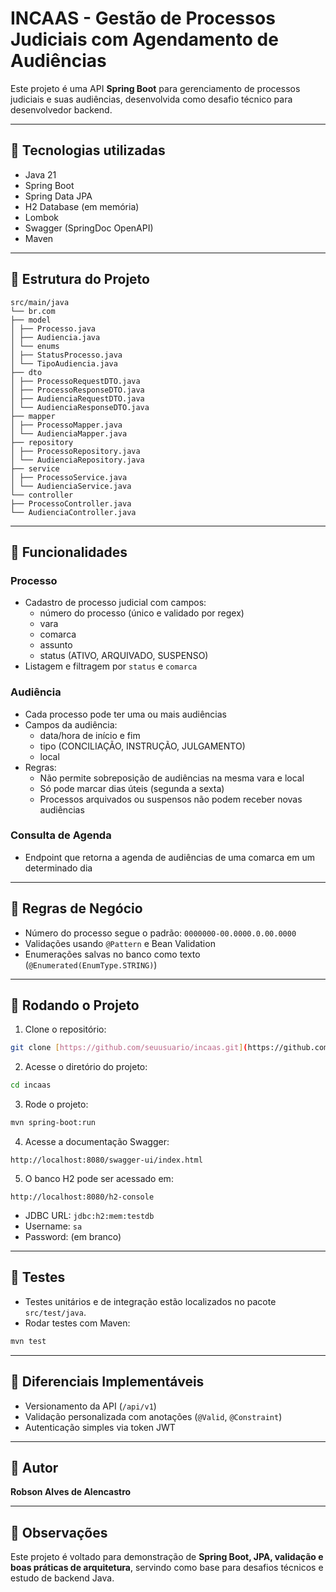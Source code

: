 # INCAAS - Gestão de Processos Judiciais com Agendamento de Audiências

Este projeto é uma API **Spring Boot** para gerenciamento de processos judiciais e suas audiências, desenvolvida como desafio técnico para desenvolvedor backend.

---

## 🔹 Tecnologias utilizadas

- Java 21
- Spring Boot 
- Spring Data JPA
- H2 Database (em memória)
- Lombok
- Swagger (SpringDoc OpenAPI)
- Maven

---

## 🔹 Estrutura do Projeto

```
src/main/java
└── br.com
├── model
│ ├── Processo.java
│ ├── Audiencia.java
│ └── enums
│ ├── StatusProcesso.java
│ └── TipoAudiencia.java
├── dto
│ ├── ProcessoRequestDTO.java
│ ├── ProcessoResponseDTO.java
│ ├── AudienciaRequestDTO.java
│ └── AudienciaResponseDTO.java
├── mapper
│ ├── ProcessoMapper.java
│ └── AudienciaMapper.java
├── repository
│ ├── ProcessoRepository.java
│ └── AudienciaRepository.java
├── service
│ ├── ProcessoService.java
│ └── AudienciaService.java
└── controller
├── ProcessoController.java
└── AudienciaController.java
```

---

## 🔹 Funcionalidades

### Processo
- Cadastro de processo judicial com campos:
  - número do processo (único e validado por regex)
  - vara
  - comarca
  - assunto
  - status (ATIVO, ARQUIVADO, SUSPENSO)
- Listagem e filtragem por `status` e `comarca`

### Audiência
- Cada processo pode ter uma ou mais audiências
- Campos da audiência:
  - data/hora de início e fim
  - tipo (CONCILIAÇÃO, INSTRUÇÃO, JULGAMENTO)
  - local
- Regras:
  - Não permite sobreposição de audiências na mesma vara e local
  - Só pode marcar dias úteis (segunda a sexta)
  - Processos arquivados ou suspensos não podem receber novas audiências

### Consulta de Agenda
- Endpoint que retorna a agenda de audiências de uma comarca em um determinado dia

---

## 🔹 Regras de Negócio
- Número do processo segue o padrão: `0000000-00.0000.0.00.0000`
- Validações usando `@Pattern` e Bean Validation
- Enumerações salvas no banco como texto (`@Enumerated(EnumType.STRING)`)

---

## 🔹 Rodando o Projeto

1. Clone o repositório:
```bash
git clone [https://github.com/seuusuario/incaas.git](https://github.com/Alencast/Gest-o-de-Processos-Judiciais-com-Agendamento-de-Audi-ncias.git)
```

2. Acesse o diretório do projeto:
```bash
cd incaas
```

3. Rode o projeto:
```bash
mvn spring-boot:run
```

4. Acesse a documentação Swagger:
```
http://localhost:8080/swagger-ui/index.html
```

5. O banco H2 pode ser acessado em:
```
http://localhost:8080/h2-console
```
- JDBC URL: `jdbc:h2:mem:testdb`
- Username: `sa`
- Password: (em branco)

---

## 🔹 Testes
- Testes unitários e de integração estão localizados no pacote `src/test/java`.  
- Rodar testes com Maven:
```bash
mvn test
```

---

## 🔹 Diferenciais Implementáveis
- Versionamento da API (`/api/v1`)
- Validação personalizada com anotações (`@Valid`, `@Constraint`)
- Autenticação simples via token JWT

---

## 🔹 Autor
**Robson Alves de Alencastro**

---

## 🔹 Observações
Este projeto é voltado para demonstração de **Spring Boot, JPA, validação e boas práticas de arquitetura**, servindo como base para desafios técnicos e estudo de backend Java.
